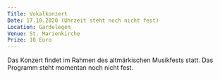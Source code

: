 ```yaml
---
Title: Vokalkonzert
Date: 17.10.2020 (Uhrzeit steht noch nicht fest)
Location: Gardelegen
Venue: St. Marienkirche
Prize: 10 Euro
---
```


Das Konzert findet im Rahmen des altmärkischen Musikfests statt. Das Programm steht momentan noch nicht fest.

